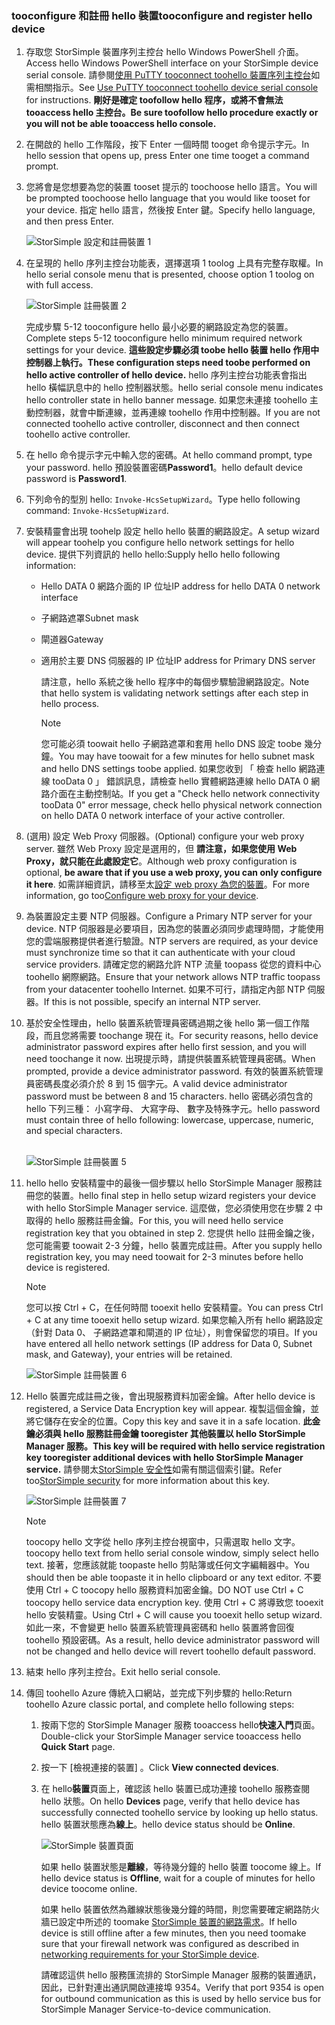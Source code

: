 <!--author=alkohli last changed: 02/22/2016-->


### <a name="tooconfigure-and-register-hello-device"></a><span data-ttu-id="b9e7b-101">tooconfigure 和註冊 hello 裝置</span><span class="sxs-lookup"><span data-stu-id="b9e7b-101">tooconfigure and register hello device</span></span>
1. <span data-ttu-id="b9e7b-102">存取您 StorSimple 裝置序列主控台 hello Windows PowerShell 介面。</span><span class="sxs-lookup"><span data-stu-id="b9e7b-102">Access hello Windows PowerShell interface on your StorSimple device serial console.</span></span> <span data-ttu-id="b9e7b-103">請參閱[使用 PuTTY tooconnect toohello 裝置序列主控台](#use-putty-to-connect-to-the-device-serial-console)如需相關指示。</span><span class="sxs-lookup"><span data-stu-id="b9e7b-103">See [Use PuTTY tooconnect toohello device serial console](#use-putty-to-connect-to-the-device-serial-console) for instructions.</span></span> <span data-ttu-id="b9e7b-104">**剛好是確定 toofollow hello 程序，或將不會無法 tooaccess hello 主控台。**</span><span class="sxs-lookup"><span data-stu-id="b9e7b-104">**Be sure toofollow hello procedure exactly or you will not be able tooaccess hello console.**</span></span>
2. <span data-ttu-id="b9e7b-105">在開啟的 hello 工作階段，按下 Enter 一個時間 tooget 命令提示字元。</span><span class="sxs-lookup"><span data-stu-id="b9e7b-105">In hello session that opens up, press Enter one time tooget a command prompt.</span></span> 
3. <span data-ttu-id="b9e7b-106">您將會是您想要為您的裝置 tooset 提示的 toochoose hello 語言。</span><span class="sxs-lookup"><span data-stu-id="b9e7b-106">You will be prompted toochoose hello language that you would like tooset for your device.</span></span> <span data-ttu-id="b9e7b-107">指定 hello 語言，然後按 Enter 鍵。</span><span class="sxs-lookup"><span data-stu-id="b9e7b-107">Specify hello language, and then press Enter.</span></span> 
   
    ![StorSimple 設定和註冊裝置 1](./media/storsimple-configure-and-register-device-u1/HCS_RegisterYourDevice1-U1-include.png)
4. <span data-ttu-id="b9e7b-109">在呈現的 hello 序列主控台功能表，選擇選項 1 toolog 上具有完整存取權。</span><span class="sxs-lookup"><span data-stu-id="b9e7b-109">In hello serial console menu that is presented, choose option 1 toolog on with full access.</span></span> 
   
    ![StorSimple 註冊裝置 2](./media/storsimple-configure-and-register-device-u1/HCS_RegisterYourDevice2_U1-include.png)
   
     <span data-ttu-id="b9e7b-111">完成步驟 5-12 tooconfigure hello 最小必要的網路設定為您的裝置。</span><span class="sxs-lookup"><span data-stu-id="b9e7b-111">Complete steps 5-12 tooconfigure hello minimum required network settings for your device.</span></span> <span data-ttu-id="b9e7b-112">**這些設定步驟必須 toobe hello 裝置 hello 作用中控制器上執行。**</span><span class="sxs-lookup"><span data-stu-id="b9e7b-112">**These configuration steps need toobe performed on hello active controller of hello device.**</span></span> <span data-ttu-id="b9e7b-113">hello 序列主控台功能表會指出 hello 橫幅訊息中的 hello 控制器狀態。</span><span class="sxs-lookup"><span data-stu-id="b9e7b-113">hello serial console menu indicates hello controller state in hello banner message.</span></span> <span data-ttu-id="b9e7b-114">如果您未連接 toohello 主動控制器，就會中斷連線，並再連線 toohello 作用中控制器。</span><span class="sxs-lookup"><span data-stu-id="b9e7b-114">If you are not connected toohello active controller, disconnect and then connect toohello active controller.</span></span>
5. <span data-ttu-id="b9e7b-115">在 hello 命令提示字元中輸入您的密碼。</span><span class="sxs-lookup"><span data-stu-id="b9e7b-115">At hello command prompt, type your password.</span></span> <span data-ttu-id="b9e7b-116">hello 預設裝置密碼**Password1**。</span><span class="sxs-lookup"><span data-stu-id="b9e7b-116">hello default device password is **Password1**.</span></span>
6. <span data-ttu-id="b9e7b-117">下列命令的型別 hello: `Invoke-HcsSetupWizard`。</span><span class="sxs-lookup"><span data-stu-id="b9e7b-117">Type hello following command: `Invoke-HcsSetupWizard`.</span></span> 
7. <span data-ttu-id="b9e7b-118">安裝精靈會出現 toohelp 設定 hello hello 裝置的網路設定。</span><span class="sxs-lookup"><span data-stu-id="b9e7b-118">A setup wizard will appear toohelp you configure hello network settings for hello device.</span></span> <span data-ttu-id="b9e7b-119">提供下列資訊的 hello hello:</span><span class="sxs-lookup"><span data-stu-id="b9e7b-119">Supply hello hello following information:</span></span> 
   
   * <span data-ttu-id="b9e7b-120">Hello DATA 0 網路介面的 IP 位址</span><span class="sxs-lookup"><span data-stu-id="b9e7b-120">IP address for hello DATA 0 network interface</span></span>
   * <span data-ttu-id="b9e7b-121">子網路遮罩</span><span class="sxs-lookup"><span data-stu-id="b9e7b-121">Subnet mask</span></span>
   * <span data-ttu-id="b9e7b-122">閘道器</span><span class="sxs-lookup"><span data-stu-id="b9e7b-122">Gateway</span></span>
   * <span data-ttu-id="b9e7b-123">適用於主要 DNS 伺服器的 IP 位址</span><span class="sxs-lookup"><span data-stu-id="b9e7b-123">IP address for Primary DNS server</span></span>
     
        <span data-ttu-id="b9e7b-124">請注意，hello 系統之後 hello 程序中的每個步驟驗證網路設定。</span><span class="sxs-lookup"><span data-stu-id="b9e7b-124">Note that hello system is validating network settings after each step in hello process.</span></span>
     
     > [!NOTE]
     > <span data-ttu-id="b9e7b-125">您可能必須 toowait hello 子網路遮罩和套用 hello DNS 設定 toobe 幾分鐘。</span><span class="sxs-lookup"><span data-stu-id="b9e7b-125">You may have toowait for a few minutes for hello subnet mask and hello DNS settings toobe applied.</span></span> <span data-ttu-id="b9e7b-126">如果您收到 「 檢查 hello 網路連線 tooData 0 」 錯誤訊息，請檢查 hello 實體網路連線 hello DATA 0 網路介面在主動控制站。</span><span class="sxs-lookup"><span data-stu-id="b9e7b-126">If you get a "Check hello network connectivity tooData 0" error message, check hello physical network connection on hello DATA 0 network interface of your active controller.</span></span>
     > 
     > 
8. <span data-ttu-id="b9e7b-127">(選用) 設定 Web Proxy 伺服器。</span><span class="sxs-lookup"><span data-stu-id="b9e7b-127">(Optional) configure your web proxy server.</span></span> <span data-ttu-id="b9e7b-128">雖然 Web Proxy 設定是選用的，但 **請注意，如果您使用 Web Proxy，就只能在此處設定它**。</span><span class="sxs-lookup"><span data-stu-id="b9e7b-128">Although web proxy configuration is optional, **be aware that if you use a web proxy, you can only configure it here**.</span></span> <span data-ttu-id="b9e7b-129">如需詳細資訊，請移至太[設定 web proxy 為您的裝置](../articles/storsimple/storsimple-configure-web-proxy.md)。</span><span class="sxs-lookup"><span data-stu-id="b9e7b-129">For more information, go too[Configure web proxy for your device](../articles/storsimple/storsimple-configure-web-proxy.md).</span></span>
9. <span data-ttu-id="b9e7b-130">為裝置設定主要 NTP 伺服器。</span><span class="sxs-lookup"><span data-stu-id="b9e7b-130">Configure a Primary NTP server for your device.</span></span> <span data-ttu-id="b9e7b-131">NTP 伺服器是必要項目，因為您的裝置必須同步處理時間，才能使用您的雲端服務提供者進行驗證。</span><span class="sxs-lookup"><span data-stu-id="b9e7b-131">NTP servers are required, as your device must synchronize time so that it can authenticate with your cloud service providers.</span></span> <span data-ttu-id="b9e7b-132">請確定您的網路允許 NTP 流量 toopass 從您的資料中心 toohello 網際網路。</span><span class="sxs-lookup"><span data-stu-id="b9e7b-132">Ensure that your network allows NTP traffic toopass from your datacenter toohello Internet.</span></span> <span data-ttu-id="b9e7b-133">如果不可行，請指定內部 NTP 伺服器。</span><span class="sxs-lookup"><span data-stu-id="b9e7b-133">If this is not possible, specify an internal NTP server.</span></span> 
10. <span data-ttu-id="b9e7b-134">基於安全性理由，hello 裝置系統管理員密碼過期之後 hello 第一個工作階段，而且您將需要 toochange 現在 it。</span><span class="sxs-lookup"><span data-stu-id="b9e7b-134">For security reasons, hello device administrator password expires after hello first session, and you will need toochange it now.</span></span> <span data-ttu-id="b9e7b-135">出現提示時，請提供裝置系統管理員密碼。</span><span class="sxs-lookup"><span data-stu-id="b9e7b-135">When prompted, provide a device administrator password.</span></span> <span data-ttu-id="b9e7b-136">有效的裝置系統管理員密碼長度必須介於 8 到 15 個字元。</span><span class="sxs-lookup"><span data-stu-id="b9e7b-136">A valid device administrator password must be between 8 and 15 characters.</span></span> <span data-ttu-id="b9e7b-137">hello 密碼必須包含的 hello 下列三種： 小寫字母、 大寫字母、 數字及特殊字元。</span><span class="sxs-lookup"><span data-stu-id="b9e7b-137">hello password must contain three of hello following: lowercase, uppercase, numeric, and special characters.</span></span>
    
    <br/>![StorSimple 註冊裝置 5](./media/storsimple-configure-and-register-device-u1/HCS_RegisterYourDevice5_U1-include.png)
11. <span data-ttu-id="b9e7b-139">hello hello 安裝精靈中的最後一個步驟以 hello StorSimple Manager 服務註冊您的裝置。</span><span class="sxs-lookup"><span data-stu-id="b9e7b-139">hello final step in hello setup wizard registers your device with hello StorSimple Manager service.</span></span> <span data-ttu-id="b9e7b-140">這麼做，您必須使用您在步驟 2 中取得的 hello 服務註冊金鑰。</span><span class="sxs-lookup"><span data-stu-id="b9e7b-140">For this, you will need hello service registration key that you obtained in step 2.</span></span> <span data-ttu-id="b9e7b-141">您提供 hello 註冊金鑰之後，您可能需要 toowait 2-3 分鐘，hello 裝置完成註冊。</span><span class="sxs-lookup"><span data-stu-id="b9e7b-141">After you supply hello registration key, you may need toowait for 2-3 minutes before hello device is registered.</span></span>
    
    > [!NOTE]
    > <span data-ttu-id="b9e7b-142">您可以按 Ctrl + C，在任何時間 tooexit hello 安裝精靈。</span><span class="sxs-lookup"><span data-stu-id="b9e7b-142">You can press Ctrl + C at any time tooexit hello setup wizard.</span></span> <span data-ttu-id="b9e7b-143">如果您輸入所有 hello 網路設定 （針對 Data 0、 子網路遮罩和閘道的 IP 位址），則會保留您的項目。</span><span class="sxs-lookup"><span data-stu-id="b9e7b-143">If you have entered all hello network settings (IP address for Data 0, Subnet mask, and Gateway), your entries will be retained.</span></span>
    > 
    > 
    
    ![StorSimple 註冊裝置 6](./media/storsimple-configure-and-register-device-u1/HCS_RegisterYourDevice6_U1-include.png)
12. <span data-ttu-id="b9e7b-145">Hello 裝置完成註冊之後，會出現服務資料加密金鑰。</span><span class="sxs-lookup"><span data-stu-id="b9e7b-145">After hello device is registered, a Service Data Encryption key will appear.</span></span> <span data-ttu-id="b9e7b-146">複製這個金鑰，並將它儲存在安全的位置。</span><span class="sxs-lookup"><span data-stu-id="b9e7b-146">Copy this key and save it in a safe location.</span></span> <span data-ttu-id="b9e7b-147">**此金鑰必須與 hello 服務註冊金鑰 tooregister 其他裝置以 hello StorSimple Manager 服務。**</span><span class="sxs-lookup"><span data-stu-id="b9e7b-147">**This key will be required with hello service registration key tooregister additional devices with hello StorSimple Manager service.**</span></span> <span data-ttu-id="b9e7b-148">請參閱太[StorSimple 安全性](../articles/storsimple/storsimple-security.md)如需有關這個索引鍵。</span><span class="sxs-lookup"><span data-stu-id="b9e7b-148">Refer too[StorSimple security](../articles/storsimple/storsimple-security.md) for more information about this key.</span></span>
    
    ![StorSimple 註冊裝置 7](./media/storsimple-configure-and-register-device-u1/HCS_RegisterYourDevice7_U1-include.png)    
    
    > [!NOTE]
    > <span data-ttu-id="b9e7b-150">toocopy hello 文字從 hello 序列主控台視窗中，只需選取 hello 文字。</span><span class="sxs-lookup"><span data-stu-id="b9e7b-150">toocopy hello text from hello serial console window, simply select hello text.</span></span> <span data-ttu-id="b9e7b-151">接著，您應該就能 toopaste hello 剪貼簿或任何文字編輯器中。</span><span class="sxs-lookup"><span data-stu-id="b9e7b-151">You should then be able toopaste it in hello clipboard or any text editor.</span></span> <span data-ttu-id="b9e7b-152">不要使用 Ctrl + C toocopy hello 服務資料加密金鑰。</span><span class="sxs-lookup"><span data-stu-id="b9e7b-152">DO NOT use Ctrl + C toocopy hello service data encryption key.</span></span> <span data-ttu-id="b9e7b-153">使用 Ctrl + C 將導致您 tooexit hello 安裝精靈。</span><span class="sxs-lookup"><span data-stu-id="b9e7b-153">Using Ctrl + C will cause you tooexit hello setup wizard.</span></span> <span data-ttu-id="b9e7b-154">如此一來，不會變更 hello 裝置系統管理員密碼和 hello 裝置將會回復 toohello 預設密碼。</span><span class="sxs-lookup"><span data-stu-id="b9e7b-154">As a result, hello device administrator password will not be changed and hello device will revert toohello default password.</span></span>
    > 
    > 
13. <span data-ttu-id="b9e7b-155">結束 hello 序列主控台。</span><span class="sxs-lookup"><span data-stu-id="b9e7b-155">Exit hello serial console.</span></span>
14. <span data-ttu-id="b9e7b-156">傳回 toohello Azure 傳統入口網站，並完成下列步驟的 hello:</span><span class="sxs-lookup"><span data-stu-id="b9e7b-156">Return toohello Azure classic portal, and complete hello following steps:</span></span>
    
    1. <span data-ttu-id="b9e7b-157">按兩下您的 StorSimple Manager 服務 tooaccess hello**快速入門**頁面。</span><span class="sxs-lookup"><span data-stu-id="b9e7b-157">Double-click your StorSimple Manager service tooaccess hello **Quick Start** page.</span></span>
    2. <span data-ttu-id="b9e7b-158">按一下 [檢視連接的裝置] 。</span><span class="sxs-lookup"><span data-stu-id="b9e7b-158">Click **View connected devices**.</span></span>
    3. <span data-ttu-id="b9e7b-159">在 hello**裝置**頁面上，確認該 hello 裝置已成功連接 toohello 服務查閱 hello 狀態。</span><span class="sxs-lookup"><span data-stu-id="b9e7b-159">On hello **Devices** page, verify that hello device has successfully connected toohello service by looking up hello status.</span></span> <span data-ttu-id="b9e7b-160">hello 裝置狀態應為**線上**。</span><span class="sxs-lookup"><span data-stu-id="b9e7b-160">hello device status should be **Online**.</span></span>
       
        ![StorSimple 裝置頁面](./media/storsimple-configure-and-register-device-u1/HCS_DevicesPageM_U1-include.png) 
       
        <span data-ttu-id="b9e7b-162">如果 hello 裝置狀態是**離線**，等待幾分鐘的 hello 裝置 toocome 線上。</span><span class="sxs-lookup"><span data-stu-id="b9e7b-162">If hello device status is **Offline**, wait for a couple of minutes for hello device toocome online.</span></span> 
       
        <span data-ttu-id="b9e7b-163">如果 hello 裝置依然為離線狀態後幾分鐘的時間，則您需要確定網路防火牆已設定中所述的 toomake [StorSimple 裝置的網路需求](../articles/storsimple/storsimple-system-requirements.md)。</span><span class="sxs-lookup"><span data-stu-id="b9e7b-163">If hello device is still offline after a few minutes, then you need toomake sure that your firewall network was configured as described in [networking requirements for your StorSimple device](../articles/storsimple/storsimple-system-requirements.md).</span></span> 
       
        <span data-ttu-id="b9e7b-164">請確認這供 hello 服務匯流排的 StorSimple Manager 服務的裝置通訊，因此，已針對連出通訊開啟連接埠 9354。</span><span class="sxs-lookup"><span data-stu-id="b9e7b-164">Verify that port 9354 is open for outbound communication as this is used by hello service bus for StorSimple Manager Service-to-device communication.</span></span>

